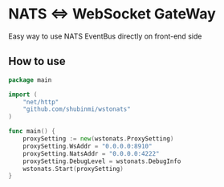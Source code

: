 # NATS <=> WebSocket GateWay

Easy way to use NATS EventBus directly on front-end side

## How to use

```go
package main

import (
	"net/http"
	"github.com/shubinmi/wstonats"
)

func main() {
	proxySetting := new(wstonats.ProxySetting)
    proxySetting.WsAddr = "0.0.0.0:8910"
    proxySetting.NatsAddr = "0.0.0.0:4222"
    proxySetting.DebugLevel = wstonats.DebugInfo
    wstonats.Start(proxySetting)
}
```
